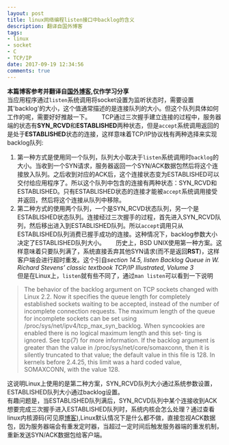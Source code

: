 ```yaml
---
layout: post
title: linux网络编程listen接口中backlog的含义
description: 翻译自国外博客
tags:
- linux
- socket
- C
- TCP/IP
date: 2017-09-19 12:34:56
comments: true
---
```


**本篇博客参考并翻译自[国外博客](http://veithen.github.io/2014/01/01/how-tcp-backlog-works-in-linux.html),仅作学习分享**  
当应用程序通过`listen`系统调用将socket设置为监听状态时，需要设置其'backlog'的大小，这个值通常描述的是连接队列的大小。但这个队列具体如何工作的呢，需要好好推敲一下。　　
TCP通过三次握手建立连接的过程中，服务器端的状态有**SYN_RCVD**和**ESTABLISHED**两种状态，但是`accept`系统调用返回的是处于**ESTABLISHED**状态的连接，这样意味着TCP/IP协议栈有两种选择来实现backlog队列:  
1. 第一种方式是使用同一个队列，队列大小取决于`listen`系统调用时`backlog`的大小。当收到一个SYN请求，服务器返回一个SYN/ACK数据包然后将这个连接放入队列。之后收到对应的ACK后，这个连接状态变为ESTABLISHED可以交付给应用程序了。所以这个队列中包含的连接有两种状态：SYN_RCVD和ESTABLISHED。只有ESTABLISHED状态的连接才能被`accept`系统调用接受并返回，然后将这个连接从队列中移除。  
2. 第二种方式的使用两个队列，一个是SYN_RCVD状态队列，另一个是ESTABLISHED状态队列。连接经过三次握手的过程，首先进入SYN_RCVD队列，然后移出进入到ESTABLISHED队列。所以`accept`调用只从ESTABLISHED队列消费已握手成功的连接。这种情况下，backlog参数大小决定了ESTABLISHED队列大小。　　
历史上，BSD UNIX使用第一种方案。这样意味着只要队列满了，系统直接丢弃其他SYN请求(而不是返回**RST**)，这样客户端会进行超时重发。这个引自*section 14.5, listen Backlog Queue in W. Richard Stevens’ classic textbook TCP/IP Illustrated, Volume 3*  
但是在Linux上，`listen`就有些不同了，通过`man listen`可以看到一下说明　　
>  The  behavior of the backlog argument on TCP sockets changed with Linux
       2.2.  Now it specifies the  queue  length  for  completely  established
       sockets  waiting  to  be  accepted, instead of the number of incomplete
       connection requests.  The maximum length of the  queue  for  incomplete
       sockets  can be set using /proc/sys/net/ipv4/tcp_max_syn_backlog.  When
       syncookies are enabled there is no logical maximum length and this set‐
       ting is ignored.  See tcp(7) for more information.
       If    the   backlog   argument   is   greater   than   the   value   in
       /proc/sys/net/core/somaxconn, then it is  silently  truncated  to  that
       value;  the  default  value  in  this  file  is 128.  In kernels before
       2.4.25, this limit was a hard coded value, SOMAXCONN,  with  the  value
       128.

这说明Linux上使用的是第二种方案，SYN_RCVD队列大小通过系统参数设置，ESTABLISHED队列大小通过backlog设置。  
有趣问题是，当ESTABLISHED队列满后，SYN_RCVD队列中某个连接收到ACK想要完成三次握手进入ESTABLISHED队列时，系统内核会怎么处理？通过查看linux内核源码(可见原[博客](http://veithen.github.io/2014/01/01/how-tcp-backlog-works-in-linux.html)),Linux默认情况下是什么都不做，直接忽视ACK数据包，因为服务器端会有重发定时器，当超过一定时间后触发服务器端的重发机制，重新发送SYN/ACK数据包给客户端。
